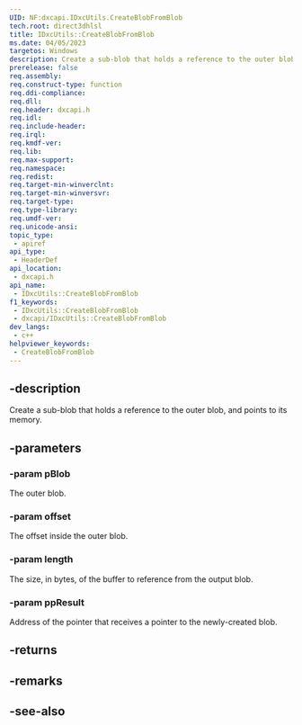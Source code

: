 ```yaml
---
UID: NF:dxcapi.IDxcUtils.CreateBlobFromBlob
tech.root: direct3dhlsl
title: IDxcUtils::CreateBlobFromBlob
ms.date: 04/05/2023
targetos: Windows
description: Create a sub-blob that holds a reference to the outer blob, and points to its memory.
prerelease: false
req.assembly: 
req.construct-type: function
req.ddi-compliance: 
req.dll: 
req.header: dxcapi.h
req.idl: 
req.include-header: 
req.irql: 
req.kmdf-ver: 
req.lib: 
req.max-support: 
req.namespace: 
req.redist: 
req.target-min-winverclnt: 
req.target-min-winversvr: 
req.target-type: 
req.type-library: 
req.umdf-ver: 
req.unicode-ansi: 
topic_type:
 - apiref
api_type:
 - HeaderDef
api_location:
 - dxcapi.h
api_name:
 - IDxcUtils::CreateBlobFromBlob
f1_keywords:
 - IDxcUtils::CreateBlobFromBlob
 - dxcapi/IDxcUtils::CreateBlobFromBlob
dev_langs:
 - c++
helpviewer_keywords:
 - CreateBlobFromBlob
---
```


## -description

Create a sub-blob that holds a reference to the outer blob, and points to its memory.

## -parameters

### -param pBlob

The outer blob.

### -param offset

The offset inside the outer blob.

### -param length

The size, in bytes, of the buffer to reference from the output blob.

### -param ppResult

Address of the pointer that receives a pointer to the newly-created blob.

## -returns

## -remarks

## -see-also
